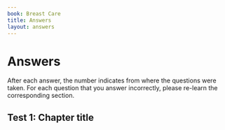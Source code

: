 ```yaml
---
book: Breast Care
title: Answers
layout: answers
---
```


# Answers

After each answer, the number indicates from where the questions were taken. For each question that you answer incorrectly, please re-learn the corresponding section.

## Test 1: Chapter title

